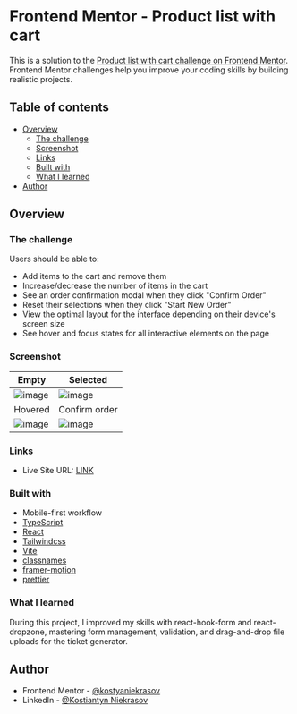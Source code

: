 # Frontend Mentor - Product list with cart

This is a solution to the [Product list with cart challenge on Frontend Mentor](https://www.frontendmentor.io/challenges/product-list-with-cart-5MmqLVAp_d). Frontend Mentor challenges help you improve your coding skills by building realistic projects.

## Table of contents

- [Overview](#overview)
  - [The challenge](#the-challenge)
  - [Screenshot](#screenshot)
  - [Links](#links)
  - [Built with](#built-with)
  - [What I learned](#what-i-learned)
- [Author](#author)


## Overview

### The challenge

Users should be able to:

- Add items to the cart and remove them
- Increase/decrease the number of items in the cart
- See an order confirmation modal when they click "Confirm Order"
- Reset their selections when they click "Start New Order"
- View the optimal layout for the interface depending on their device's screen size
- See hover and focus states for all interactive elements on the page

### Screenshot

|        Empty                      |                      Selected         |
|-----------------------------------------------|-----------------------------------------------|
| ![image](https://github.com/user-attachments/assets/140b94c3-f2a3-4d60-a198-bd35c32bc442) | ![image](https://github.com/user-attachments/assets/54da5869-1bd4-4707-9327-8c8656ac736a) |
|            Hovered                |                      Confirm order    |
| ![image](https://github.com/user-attachments/assets/99ee0ee4-4ed4-4021-9f1b-a6867ea4e965) | ![image](https://github.com/user-attachments/assets/9dbbf7c7-5d02-43af-98b7-94d8d55c4e4b) |






### Links

- Live Site URL: [LINK](https://kostyaniekrasov.github.io/product-list-with-cart/)

### Built with

- Mobile-first workflow
- [TypeScript](https://www.typescriptlang.org/)
- [React](https://reactjs.org/)
- [Tailwindcss](https://tailwindcss.com/)
- [Vite](https://vite.dev/)
- [classnames](https://vite.dev/)
- [framer-motion](https://motion.dev/)
- [prettier](https://prettier.io/)



### What I learned

During this project, I improved my skills with react-hook-form and react-dropzone, mastering form management, validation, and drag-and-drop file uploads for the ticket generator.

## Author

- Frontend Mentor - [@kostyaniekrasov](https://www.frontendmentor.io/profile/kostyaniekrasov)
- LinkedIn - [@Kostiantyn Niekrasov](www.linkedin.com/in/kostiantyn-niekrasov)

